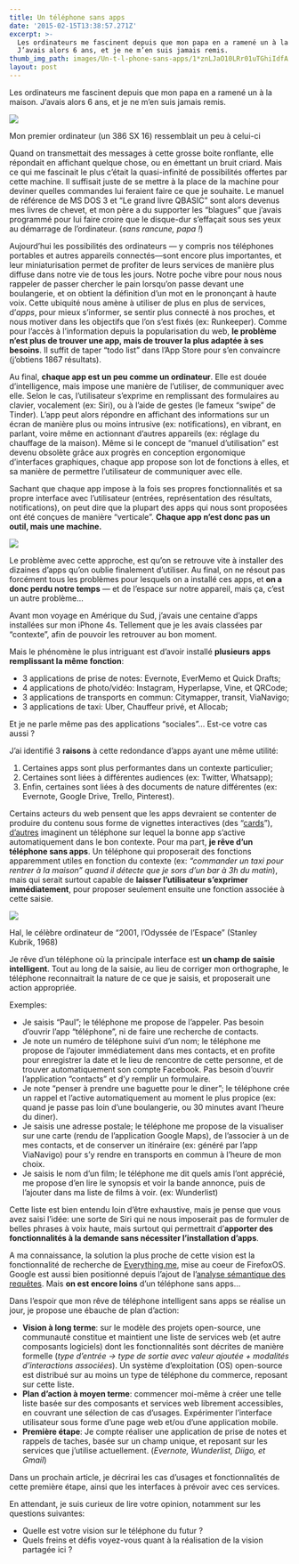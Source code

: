 ```yaml
---
title: Un téléphone sans apps
date: '2015-02-15T13:38:57.271Z'
excerpt: >-
  Les ordinateurs me fascinent depuis que mon papa en a ramené un à la maison.
  J’avais alors 6 ans, et je ne m’en suis jamais remis.
thumb_img_path: images/Un-t-l-phone-sans-apps/1*znLJaO10LRr01uTGhiIdfA.jpeg
layout: post
---
```

Les ordinateurs me fascinent depuis que mon papa en a ramené un à la maison. J’avais alors 6 ans, et je ne m’en suis jamais remis.

![](/images/Un-t-l-phone-sans-apps/1*znLJaO10LRr01uTGhiIdfA.jpeg)

<figcaption>Mon premier ordinateur (un 386 SX 16) ressemblait un peu à&nbsp;celui-ci</figcaption>

Quand on transmettait des messages à cette grosse boite ronflante, elle répondait en affichant quelque chose, ou en émettant un bruit criard. Mais ce qui me fascinait le plus c’était la quasi-infinité de possibilités offertes par cette machine. Il suffisait juste de se mettre à la place de la machine pour deviner quelles commandes lui feraient faire ce que je souhaite. Le manuel de référence de MS DOS 3 et “Le grand livre QBASIC” sont alors devenus mes livres de chevet, et mon père a du supporter les “blagues” que j’avais programmé pour lui faire croire que le disque-dur s’effaçait sous ses yeux au démarrage de l’ordinateur. (*sans rancune, papa !*)

Aujourd’hui les possibilités des ordinateurs — y compris nos téléphones portables et autres appareils connectés—sont encore plus importantes, et leur miniaturisation permet de profiter de leurs services de manière plus diffuse dans notre vie de tous les jours. Notre poche vibre pour nous nous rappeler de passer chercher le pain lorsqu’on passe devant une boulangerie, et on obtient la définition d’un mot en le prononçant à haute voix. Cette ubiquité nous amène à utiliser de plus en plus de services, d’*apps*, pour mieux s’informer, se sentir plus connecté à nos proches, et nous motiver dans les objectifs que l’on s’est fixés (ex: Runkeeper). Comme pour l’accès à l’information depuis la popularisation du web, **le problème n’est plus de trouver une app, mais de trouver la plus adaptée à ses besoins**. Il suffit de taper “todo list” dans l’App Store pour s’en convaincre (j’obtiens 1867 résultats).

Au final, **chaque app est un peu comme un ordinateur**. Elle est douée d’intelligence, mais impose une manière de l’utiliser, de communiquer avec elle. Selon le cas, l’utilisateur s’exprime en remplissant des formulaires au clavier, vocalement (ex: Siri), ou à l’aide de gestes (le fameux “swipe” de Tinder). L’app peut alors répondre en affichant des informations sur un écran de manière plus ou moins intrusive (ex: notifications), en vibrant, en parlant, voire même en actionnant d’autres appareils (ex: réglage du chauffage de la maison). Même si le concept de “manuel d’utilisation” est devenu obsolète grâce aux progrès en conception ergonomique d’interfaces graphiques, chaque app propose son lot de fonctions à elles, et sa manière de permettre l’utilisateur de communiquer avec elle.

Sachant que chaque app impose à la fois ses propres fonctionnalités et sa propre interface avec l’utilisateur (entrées, représentation des résultats, notifications), on peut dire que la plupart des apps qui nous sont proposées ont été conçues de manière “verticale”. **Chaque app n’est donc pas un outil, mais une machine.**

![](/images/Un-t-l-phone-sans-apps/1*PQi8tOPnuGyHcW_ikqhngg.png)

Le problème avec cette approche, est qu’on se retrouve vite à installer des dizaines d’apps qu’on oublie finalement d’utiliser. Au final, on ne résout pas forcément tous les problèmes pour lesquels on a installé ces apps, et **on a donc perdu notre temps** — et de l’espace sur notre appareil, mais ça, c’est un autre problème…

Avant mon voyage en Amérique du Sud, j’avais une centaine d’apps installées sur mon iPhone 4s. Tellement que je les avais classées par “contexte”, afin de pouvoir les retrouver au bon moment.

Mais le phénomène le plus intriguant est d’avoir installé **plusieurs apps remplissant la même fonction**:

*   3 applications de prise de notes: Evernote, EverMemo et Quick Drafts;
*   4 applications de photo/vidéo: Instagram, Hyperlapse, Vine, et QRCode;
*   3 applications de transports en commun: Citymapper, transit, ViaNavigo;
*   3 applications de taxi: Uber, Chauffeur privé, et Allocab;

Et je ne parle même pas des applications “sociales”… Est-ce votre cas aussi ?

J’ai identifié 3 **raisons** à cette redondance d’apps ayant une même utilité:

1.  Certaines apps sont plus performantes dans un contexte particulier;
2.  Certaines sont liées à différentes audiences (ex: Twitter, Whatsapp);
3.  Enfin, certaines sont liées à des documents de nature différentes (ex: Evernote, Google Drive, Trello, Pinterest).

Certains acteurs du web pensent que les apps devraient se contenter de produire du contenu sous forme de vignettes interactives (des “[cards](http://blog.intercom.io/why-cards-are-the-future-of-the-web/)”), [d’autres](http://snips.net/) imaginent un téléphone sur lequel la bonne app s’active automatiquement dans le bon contexte. Pour ma part, **je rêve d’un téléphone sans apps**. Un téléphone qui proposerait des fonctions apparemment utiles en fonction du contexte (ex: *“commander un taxi pour rentrer à la maison” quand il détecte que je sors d’un bar à 3h du matin*), mais qui serait surtout capable de **laisser l’utilisateur s’exprimer immédiatement**, pour proposer seulement ensuite une fonction associée à cette saisie.

![](/images/Un-t-l-phone-sans-apps/1*w_PB0hcMFJrOlpHquPhkmQ.jpeg)

<figcaption>Hal, le célèbre ordinateur de “2001, l’Odyssée de l’Espace” (Stanley Kubrik,&nbsp;1968)</figcaption>

Je rêve d’un téléphone où la principale interface est **un champ de saisie intelligent**. Tout au long de la saisie, au lieu de corriger mon orthographe, le téléphone reconnaitrait la nature de ce que je saisis, et proposerait une action appropriée.

Exemples:

*   Je saisis “Paul”; le téléphone me propose de l’appeler. Pas besoin d’ouvrir l’app “téléphone”, ni de faire une recherche de contacts.
*   Je note un numéro de téléphone suivi d’un nom; le téléphone me propose de l’ajouter immédiatement dans mes contacts, et en profite pour enregistrer la date et le lieu de rencontre de cette personne, et de trouver automatiquement son compte Facebook. Pas besoin d’ouvrir l’application “contacts” et d’y remplir un formulaire.
*   Je note “penser à prendre une baguette pour le diner”; le téléphone crée un rappel et l’active automatiquement au moment le plus propice (ex: quand je passe pas loin d’une boulangerie, ou 30 minutes avant l’heure du diner).
*   Je saisis une adresse postale; le téléphone me propose de la visualiser sur une carte (rendu de l’application Google Maps), de l’associer à un de mes contacts, et de conserver un itinéraire (ex: généré par l’app ViaNavigo) pour s’y rendre en transports en commun à l’heure de mon choix.
*   Je saisis le nom d’un film; le téléphone me dit quels amis l’ont apprécié, me propose d’en lire le synopsis et voir la bande annonce, puis de l’ajouter dans ma liste de films à voir. (ex: Wunderlist)

Cette liste est bien entendu loin d’être exhaustive, mais je pense que vous avez saisi l’idée: une sorte de Siri qui ne nous imposerait pas de formuler de belles phrases à voix haute, mais surtout qui permettrait d’**apporter des fonctionnalités à la demande sans nécessiter l’installation d’apps**.

A ma connaissance, la solution la plus proche de cette vision est la fonctionnalité de recherche de [Everything.me](http://everything.me/), mise au coeur de FirefoxOS. Google est aussi bien positionné depuis l’ajout de l’[analyse sémantique des requêtes](http://en.wikipedia.org/wiki/Semantic_search). Mais **on est encore loins** d’un téléphone sans apps…

Dans l’espoir que mon rêve de téléphone intelligent sans apps se réalise un jour, je propose une ébauche de plan d’action:

*   **Vision à long terme**: sur le modèle des projets open-source, une communauté constitue et maintient une liste de services web (et autre composants logiciels) dont les fonctionnalités sont décrites de manière formelle (*type d’entrée → type de sortie avec valeur ajoutée + modalités d’interactions associées*). Un système d’exploitation (OS) open-source est distribué sur au moins un type de téléphone du commerce, reposant sur cette liste.
*   **Plan d’action à moyen terme**: commencer moi-même à créer une telle liste basée sur des composants et services web librement accessibles, en couvrant une sélection de cas d’usages. Expérimenter l’interface utilisateur sous forme d’une page web et/ou d’une application mobile.
*   **Première étape**: Je compte réaliser une application de prise de notes et rappels de taches, basée sur un champ unique, et reposant sur les services que j’utilise actuellement. (*Evernote, Wunderlist, Diigo, et Gmail*)

Dans un prochain article, je décrirai les cas d’usages et fonctionnalités de cette première étape, ainsi que les interfaces à prévoir avec ces services.

En attendant, je suis curieux de lire votre opinion, notamment sur les questions suivantes:

*   Quelle est votre vision sur le téléphone du futur ?
*   Quels freins et défis voyez-vous quant à la réalisation de la vision partagée ici ?

